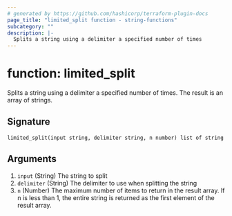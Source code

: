 ```yaml
---
# generated by https://github.com/hashicorp/terraform-plugin-docs
page_title: "limited_split function - string-functions"
subcategory: ""
description: |-
  Splits a string using a delimiter a specified number of times
---
```


# function: limited_split

Splits a string using a delimiter a specified number of times. The result is an array of strings.



## Signature

<!-- signature generated by tfplugindocs -->
```text
limited_split(input string, delimiter string, n number) list of string
```

## Arguments

<!-- arguments generated by tfplugindocs -->
1. `input` (String) The string to split
1. `delimiter` (String) The delimiter to use when splitting the string
1. `n` (Number) The maximum number of items to return in the result array. If n is less than 1, the entire string is returned as the first element of the result array.
